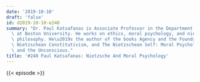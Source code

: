 ```yaml
---
date: '2019-10-10'
draft: 'false'
id: d2019-10-10-e240
summary: "Dr. Paul Katsafanas is Associate Professor in the Department of Philosophy\
  \ at Boston University. He works on ethics, moral psychology, and nineteenth-century\
  \ philosophy. He\u2019s the author of the books Agency and the Foundations of Ethics:\
  \ Nietzschean Constitutivism, and The Nietzschean Self: Moral Psychology, Agency,\
  \ and the Unconscious."
title: '#240 Paul Katsafanas: Nietzsche And Moral Psychology'
---
```

{{< episode >}}
